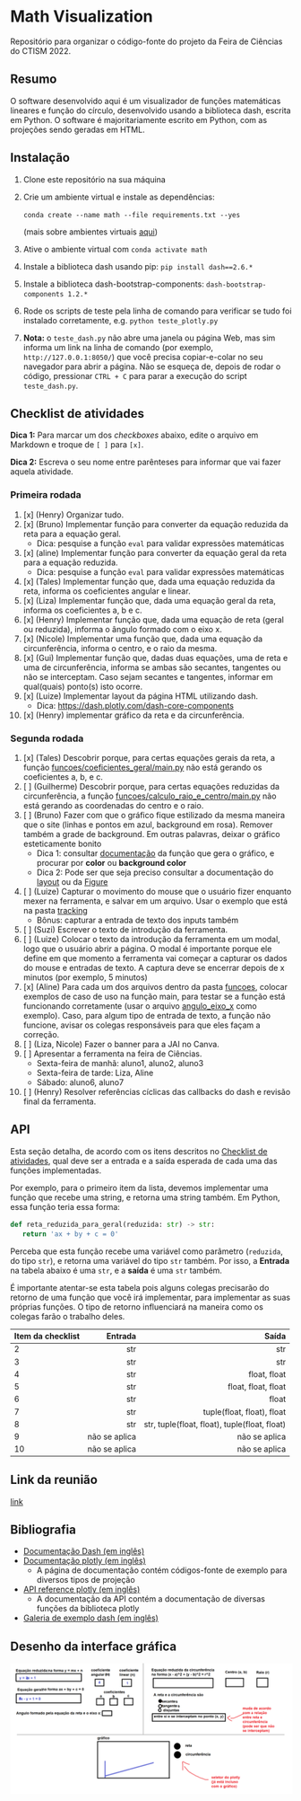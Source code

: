 # Math Visualization

Repositório para organizar o código-fonte do projeto da Feira de Ciências do CTISM 2022.

## Resumo

O software desenvolvido aqui é um visualizador de funções matemáticas lineares e função do círculo, desenvolvido usando 
a biblioteca dash, escrita em Python. O software é majoritariamente escrito em Python, com as projeções sendo geradas 
em HTML.

## Instalação

1. Clone este repositório na sua máquina
2. Crie um ambiente virtual e instale as dependências:

   `conda create --name math --file requirements.txt --yes`

   (mais sobre ambientes virtuais [aqui](
   https://github.com/CTISM-Prof-Henry/pythonEssentials/blob/main/chapters/venvs.md#criando-pela-linha-de-comando))

3. Ative o ambiente virtual com `conda activate math`
4. Instale a biblioteca dash usando pip: `pip install dash==2.6.*`
5. Instale a biblioteca dash-bootstrap-components: `dash-bootstrap-components 1.2.*`
6. Rode os scripts de teste pela linha de comando para verificar se tudo foi instalado corretamente, e.g. 
   `python teste_plotly.py`
7. **Nota:** o `teste_dash.py` não abre uma janela ou página Web, mas sim
   informa um link na linha de comando (por exemplo, `http://127.0.0.1:8050/`) que você precisa copiar-e-colar no 
   seu navegador para abrir a página. Não se esqueça de, depois de rodar o código, pressionar `CTRL + C` para parar
   a execução do script `teste_dash.py`.

## Checklist de atividades

**Dica 1:** Para marcar um dos _checkboxes_ abaixo, edite o arquivo em Markdown
e troque de `[ ]` para `[x]`.

**Dica 2:** Escreva o seu nome entre parênteses para informar que vai fazer
aquela atividade.

### Primeira rodada

1. [x] (Henry) Organizar tudo.
2. [x] (Bruno) Implementar função para converter da equação reduzida da reta para a equação geral.
      * Dica: pesquise a função `eval` para validar expressões matemáticas
3. [x] (aline) Implementar função para converter da equação geral da reta para a equação reduzida.
      * Dica: pesquise a função `eval` para validar expressões matemáticas
4. [x] (Tales) Implementar função que, dada uma equação reduzida da reta, informa os coeficientes angular e linear.
5. [x] (Liza) Implementar função que, dada uma equação geral da reta, informa os coeficientes a, b e c.
6. [x] (Henry) Implementar função que, dada uma equação de reta (geral ou reduzida), informa o ângulo formado com o eixo x.
7. [x] (Nicole) Implementar uma função que, dada uma equação da circunferência, informa o centro, e o raio da mesma.
8. [x] (Gui) Implementar função que, dadas duas equações, uma de reta e uma de circunferência, informa se ambas são
       secantes, tangentes ou não se interceptam. Caso sejam secantes e tangentes, informar em qual(quais) ponto(s)
       isto ocorre.
9. [x] (Luize) Implementar layout da página HTML utilizando dash.
      * Dica: https://dash.plotly.com/dash-core-components
10. [x] (Henry) implementar gráfico da reta e da circunferência.

### Segunda rodada

1. [x] (Tales) Descobrir porque, para certas equações gerais da reta, a função [funcoes/coeficientes_geral/main.py]() 
       não está gerando os coeficientes a, b, e c.
2. [ ] (Guilherme) Descobrir porque, para certas equações reduzidas da circunferência, a função [funcoes/calculo_raio_e_centro/main.py]() 
       não está gerando as coordenadas do centro e o raio.
3. [ ] (Bruno) Fazer com que o gráfico fique estilizado da mesma maneira que o site (linhas e pontos em azul, background 
       em rosa). 
       Remover também a grade de background. Em outras palavras, deixar o gráfico esteticamente bonito
   * Dica 1: consultar [documentação](https://plotly.com/python-api-reference/generated/plotly.graph_objects.Scatter.html) 
            da função que gera o gráfico, e procurar por **color** ou **background color**
   * Dica 2: Pode ser que seja preciso consultar a documentação do 
               [layout](https://plotly.com/python-api-reference/generated/plotly.graph_objects.Layout.html) ou da 
               [Figure](https://plotly.com/python-api-reference/generated/plotly.graph_objects.Figure.html)
4. [ ] (Luize) Capturar o movimento do mouse que o usuário fizer enquanto mexer na ferramenta, e salvar em um arquivo.
       Usar o exemplo que está na pasta [tracking](tracking)
   * Bônus: capturar a entrada de texto dos inputs também
5. [ ] (Suzi) Escrever o texto de introdução da ferramenta.
6. [ ] (Luize) Colocar o texto da introdução da ferramenta em um modal, logo que o usuário abrir a página. O modal é 
       importante porque ele define em que momento a ferramenta vai começar a capturar os dados do mouse e entradas de 
       texto. A captura deve se encerrar depois de x minutos (por exemplo, 5 minutos)
7. [x] (Aline) Para cada um dos arquivos dentro da pasta [funcoes](funcoes), colocar exemplos de caso de uso na função
       main, para testar se a função está funcionando corretamente (usar o arquivo [angulo_eixo_x](funcoes/angulo_eixo_x.py)
       como exemplo). Caso, para algum tipo de entrada de texto, a função não funcione, avisar os colegas responsáveis 
       para que eles façam a correção.
8. [ ] (Liza, Nicole) Fazer o banner para a JAI no Canva.
9. [ ] Apresentar a ferramenta na feira de Ciências. 
   * Sexta-feira de manhã: aluno1, aluno2, aluno3
   * Sexta-feira de tarde: Liza, Aline
   * Sábado: aluno6, aluno7
10. [ ] (Henry) Resolver referências cíclicas das callbacks do dash e revisão final da ferramenta.

## API

Esta seção detalha, de acordo com os itens descritos no [Checklist de atividades](#checklist-de-atividades), qual 
deve ser a entrada e a saída esperada de cada uma das funções implementadas.

Por exemplo, para o primeiro item da lista, devemos implementar uma função que recebe uma string, e retorna uma string
também. Em Python, essa função teria essa forma:

```python
def reta_reduzida_para_geral(reduzida: str) -> str:
   return 'ax + by + c = 0'
```

Perceba que esta função recebe uma variável como parâmetro (`reduzida`, do tipo `str`), e retorna uma variável do tipo
`str` também. Por isso, a **Entrada** na tabela abaixo é uma `str`, e a **saída** é uma `str` também.

É importante atentar-se esta tabela pois alguns colegas precisarão do retorno de uma função que você irá implementar,
para implementar as suas próprias funções. O tipo de retorno influenciará na maneira como os colegas farão o trabalho
deles.

| Item da checklist |       Entrada |                                         Saída |
|:------------------|--------------:|----------------------------------------------:|
| 2                 |           str |                                           str |
| 3                 |           str |                                           str |
| 4                 |           str |                                  float, float |
| 5                 |           str |                           float, float, float |
| 6                 |           str |                                         float |
| 7                 |           str |                    tuple(float, float), float |
| 8                 |           str | str, tuple(float, float), tuple(float, float) |
| 9                 | não se aplica |                                 não se aplica |
| 10                | não se aplica |                                 não se aplica |


## Link da reunião 

[link](https://drive.google.com/file/d/1jte5aDalkYnU4661NR-E6pZAd0d8ITp8/view?usp=sharing)

## Bibliografia

* [Documentação Dash (em inglês)](https://dash.plotly.com/)
* [Documentação plotly (em inglês)](https://plotly.com/python/)
   * A página de documentação contém códigos-fonte de exemplo para diversos tipos de projeção
* [API reference plotly (em inglês)](https://plotly.com/python-api-reference/)
   * A documentação da API contém a documentação de diversas funções da biblioteca plotly
* [Galeria de exemplo dash (em inglês)](https://dash-example-index.herokuapp.com/)

## Desenho da interface gráfica

![](imagens/croqui.png)
